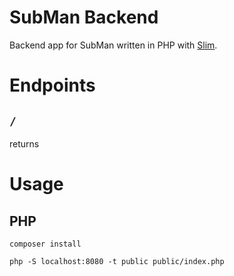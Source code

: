 # SubMan Backend

Backend app for SubMan written in PHP with [Slim](slimframework.com/).

# Endpoints
## `/`
returns 

# Usage

## PHP 

`composer install`

`php -S localhost:8080 -t public public/index.php`